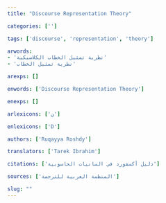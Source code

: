 ```yaml
---
title: "Discourse Representation Theory"

categories: ['']

tags: ['discourse', 'representation', 'theory']

arwords: 
- 'نظرية تمثيل الخطاب الكلاسيكية'
- 'نظرية تمثيل الخطاب'

arexps: []

enwords: ['Discourse Representation Theory']

enexps: []

arlexicons: ['ن']

enlexicons: ['D']

authors: ['Ruqayya Roshdy']

translators: ['Tarek Ibrahim']

citations: ['دليل أكسفورد في السانيات الحاسوبية']

sources: ['المنظمة العربية للترجمة']

slug: ""
---
```

